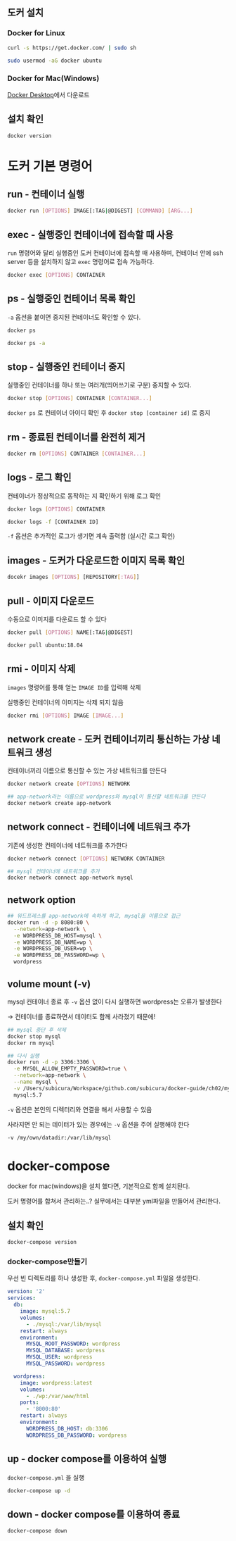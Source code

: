 ## 도커 설치

### Docker for Linux

```bash
curl -s https://get.docker.com/ | sudo sh

sudo usermod -aG docker ubuntu
```

### Docker for Mac(Windows)

[Docker Desktop](https://www.docker.com/products/docker-desktop)에서 다운로드

## 설치 확인

```bash
docker version
```

# 도커 기본 명령어

## run - 컨테이너 실행

```bash
docker run [OPTIONS] IMAGE[:TAG|@DIGEST] [COMMAND] [ARG...]
```

## exec - 실행중인 컨테이너에 접속할 때 사용

`run` 명령어와 달리 실행중인 도커 컨테이너에 접속할 때 사용하며, 컨테이너 안에 ssh server 등을 설치하지 않고 `exec` 명령어로 접속 가능하다.

```bash
docker exec [OPTIONS] CONTAINER
```

## ps - 실행중인 컨테이너 목록 확인

`-a` 옵션을 붙이면 중지된 컨테이너도 확인할 수 있다.

```bash
docker ps

docker ps -a
```

## stop - 실행중인 컨테이너 중지

실행중인 컨테이너를 하나 또는 여러개(띄어쓰기로 구분) 중지할 수 있다.

```bash
docker stop [OPTIONS] CONTAINER [CONTAINER...]
```

`docker ps` 로 컨테이너 아이디 확인 후 `docker stop [container id]` 로 중지

## rm - 종료된 컨테이너를 완전히 제거

```bash
docker rm [OPTIONS] CONTAINER [CONTAINER...]
```

## logs - 로그 확인

컨테이너가 정상적으로 동작하는 지 확인하기 위해 로그 확인

```bash
docker logs [OPTIONS] CONTAINER

docker logs -f [CONTAINER ID]
```

`-f` 옵션은 추가적인 로그가 생기면 계속 출력함 (실시간 로그 확인)

## images - 도커가 다운로드한 이미지 목록 확인

```bash
docekr images [OPTIONS] [REPOSITORY[:TAG]]
```

## pull - 이미지 다운로드

수동으로 이미지를 다운로드 할 수 있다

```bash
docker pull [OPTIONS] NAME[:TAG|@DIGEST]

docker pull ubuntu:18.04
```

## rmi - 이미지 삭제

`images` 명령어를 통해 얻는 `IMAGE ID`를 입력해 삭제

실행중인 컨테이너의 이미지는 삭제 되지 않음

```bash
docker rmi [OPTIONS] IMAGE [IMAGE...]
```

## network create - 도커 컨테이너끼리 통신하는 가상 네트워크 생성

컨테이너끼리 이름으로 통신할 수 있는 가상 네트워크를 만든다

```bash
docker network create [OPTIONS] NETWORK

## app-network라는 이름으로 wordpress와 mysql이 통신할 네트워크를 만든다
docker network create app-network
```

## network connect - 컨테이너에 네트워크 추가

기존에 생성한 컨테이너에 네트워크를 추가한다

```bash
docker network connect [OPTIONS] NETWORK CONTAINER

## mysql 컨테이너에 네트워크를 추가
docker network connect app-network mysql
```

## network option

```bash
## 워드프레스를 app-network에 속하게 하고, mysql을 이름으로 접근
docker run -d -p 8080:80 \
  --network=app-network \
  -e WORDPRESS_DB_HOST=mysql \
  -e WORDPRESS_DB_NAME=wp \
  -e WORDPRESS_DB_USER=wp \
  -e WORDPRESS_DB_PASSWORD=wp \
  wordpress
```

## volume mount (-v)

mysql 컨테이너 종료 후 `-v` 옵션 없이 다시 실행하면 wordpress는 오류가 발생한다

→ 컨테이너를 종료하면서 데이터도 함께 사라졌기 때문에!

```bash
## mysql 중단 후 삭제
docker stop mysql
docker rm mysql

## 다시 실행
docker run -d -p 3306:3306 \
  -e MYSQL_ALLOW_EMPTY_PASSWORD=true \
  --network=app-network \
  --name mysql \
  -v /Users/subicura/Workspace/github.com/subicura/docker-guide/ch02/mysql:/var/lib/mysql \
  mysql:5.7
```

`-v` 옵션은 본인의 디렉터리와 연결을 해서 사용할 수 있음

사라지면 안 되는 데이터가 있는 경우에는 `-v` 옵션을 주어 실행해야 한다

```bash
-v /my/own/datadir:/var/lib/mysql
```

# docker-compose

docker for mac(windows)을 설치 했다면, 기본적으로 함께 설치된다.

도커 명령어를 합쳐서 관리하는..? 실무에서는 대부분 yml파일을 만들어서 관리한다.

## 설치 확인

```bash
docker-compose version
```

### docker-compose만들기

우선 빈 디렉토리를 하나 생성한 후, `docker-compose.yml` 파일을 생성한다.

```yaml
version: '2'
services:
  db:
    image: mysql:5.7
    volumes:
      - ./mysql:/var/lib/mysql
    restart: always
    environment:
      MYSQL_ROOT_PASSWORD: wordpress
      MYSQL_DATABASE: wordpress
      MYSQL_USER: wordpress
      MYSQL_PASSWORD: wordpress

  wordpress:
    image: wordpress:latest
    volumes:
      - ./wp:/var/www/html
    ports:
      - '8000:80'
    restart: always
    environment:
      WORDPRESS_DB_HOST: db:3306
      WORDPRESS_DB_PASSWORD: wordpress
```

## up - docker compose를 이용하여 실행

`docker-compose.yml` 을 실행

```bash
docker-compose up -d
```

## down - docker compose를 이용하여 종료

```bash
docker-compose down
```

